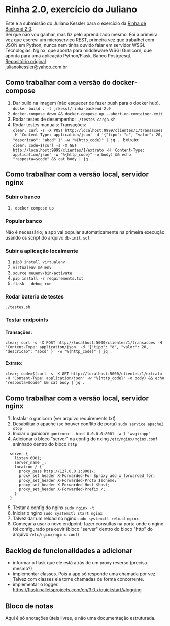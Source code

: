 # Rinha 2.0, exercício do Juliano
Este é a submissão do Juliano Kessler para o exercício da [Rinha de Backend 2.0](https://github.com/zanfranceschi/rinha-de-backend-2024-q1).  
Sei que não vou ganhar, mas fiz pelo aprendizado mesmo. Foi a primeira vez que escrevi um microserviço REST, primeira vez que trabalhei com JSON em Python, nunca nem tinha ouvido falar em servidor WSGI. 
Tecnologias: Nginx, que aponta para middleware WSGI Gunicorn, que aponta para uma aplicação Python/Flask. Banco Postgresql.  
[Repositório original](https://github.com/jrkessl/rinha-backend-2.0)  
julianokessler@yahoo.com.br  
## Como trabalhar com a versão do docker-compose
1. Dar build na imagem (não esquecer de fazer push para o docker hub). ```docker build . -t jrkessl/rinha-backend-2.0```
2. ```docker-compose down && docker-compose up --abort-on-container-exit```
3. Rodar testes de desempenho: ```./testes-carga.sh```
4. Rodar testes manuais:
Transações:  
```clear; curl -s -X POST http://localhost:9999/clientes/1/transacoes -H 'Content-Type: application/json' -d '{"tipo": "d", "valor": 20, "descricao": "abcd" }' -w "%{http_code}" | jq . ```
Extrato:  
```clear; code=$(curl -s -X GET http://localhost:9999/clientes/1/extrato -H 'Content-Type: application/json' -w "%{http_code}" -o body) && echo "resposta=$code" && cat body | jq . ```
## Como trabalhar com a versão local, servidor nginx
### Subir o banco
1.  ``` docker compose up```
### Popular banco
Não é necessário; a app vai popular automaticamente na primeira execução usando os script do arquivo ```db-init.sql```
### Subir a aplicação localmente
1.  ```pip3 install virtualenv```
2.  ```virtualenv meuenv ```
3.  ```source meuenv/bin/activate```
4.  ```pip install -r requirements.txt```
5.  ```flask --debug run```
### Rodar bateria de testes
```./testes.sh```
### Testar endpoints
#### Transações:
```clear; curl -s -X POST http://localhost:5000/clientes/1/transacoes -H 'Content-Type: application/json' -d '{"tipo": "d", "valor": 20, "descricao": "abcd" }' -w "%{http_code}" | jq . ```
#### Extrato:
```clear; code=$(curl -s -X GET http://localhost:5000/clientes/1/extrato -H 'Content-Type: application/json' -w "%{http_code}" -o body) && echo "resposta=$code" && cat body | jq . ```

## Como trabalhar com a versão local, servidor nginx
1. Instalar o gunicorn (ver arquivo requirements.txt)
2. Desabilitar o apache (se houver conflito de porta) ```sudo service apache2 stop```
3. Iniciar o gunicorn ```gunicorn --bind 0.0.0.0:8001 -w 1 'wsgi:app'```
4. Adicionar o bloco "server" na config do nxing ```/etc/nginx/nginx.conf``` aninhado dentro do bloco ```http```
```
  server {
    listen 6001;
    server_name _;
    location / {
      proxy_pass http://127.0.0.1:8001/;
      proxy_set_header X-Forwarded-For $proxy_add_x_forwarded_for;
      proxy_set_header X-Forwarded-Proto $scheme;
      proxy_set_header X-Forwarded-Host $host;
      proxy_set_header X-Forwarded-Prefix /;
    }
  }
```
5. Testar a config do nginx ```sudo nginx -t```
6. Iniciar o nginx ```sudo systemctl start nginx```
7. Talvez dar um reload no nginx ```sudo systemctl reload nginx```
8. Começar a usar o novo endpoint; fazer consultas na porta onde o nginx foi configurado pra ouvir (bloco "server" dentro do bloco "http" do arquivo ```/etc/nginx/nginx.conf```)
## Backlog de funcionalidades a adicionar
 - informar o flask que ele está atrás de um proxy reverso (precisa mesmo?)
 - implementar classes. Pois a app só responde uma chamada por vez. Talvez com classes ela tome chamadas de forma concorrente.
 - implementar o logger. https://flask.palletsprojects.com/en/3.0.x/quickstart/#logging
## Bloco de notas
Aqui é só anotações úteis livres, e não uma documentação estruturada.
